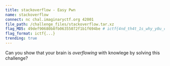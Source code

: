 ```yaml
---
title: stackoverflow - Easy Pwn
name: stackoverflow
connect: nc chal.imaginaryctf.org 42001
file_path: /challenge_files/stackoverflow.tar.xz
flag_MD5: 49def90680b8fb06355072f1b1f694be # ictf{4nd_th4t_1s_why_y0u_ch3ck_1nput_l3ngth5_486b39aa}
flag_format: ictf{...}
trending: true
---
```


Can you show that your brain is *overflowing* with knowlege by solving this challenge?
